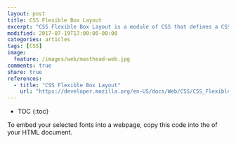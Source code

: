 ```yaml
---
layout: post
title: CSS Flexible Box Layout
excerpt: "CSS Flexible Box Layout is a module of CSS that defines a CSS box model optimized for user interface design."
modified: 2017-07-19T17:00:00-00:00
categories: articles
tags: [CSS]
image:
  feature: /images/web/masthead-web.jpg
comments: true
share: true
references:
  - title: "CSS Flexible Box Layout"
    url: "https://developer.mozilla.org/en-US/docs/Web/CSS/CSS_Flexible_Box_Layout"
---
```


* TOC
{:toc}

<style>
@import url('https://fonts.googleapis.com/css?family=Gloria+Hallelujah');

.mdl-card__supporting-text.blog__post-body {
  font-family: 'Gloria Hallelujah', cursive;
}
</style>

To embed your selected fonts into a webpage, copy this code into the <head> of your HTML document.
